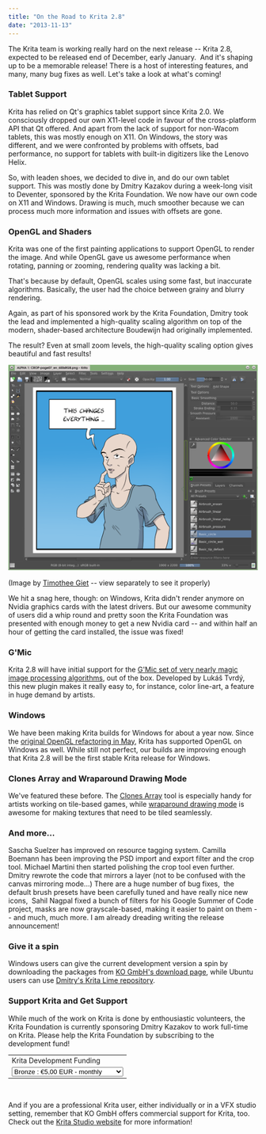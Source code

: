 ```yaml
---
title: "On the Road to Krita 2.8"
date: "2013-11-13"
---
```


The Krita team is working really hard on the next release -- Krita 2.8, expected to be released end of December, early January.  And it's shaping up to be a memorable release! There is a host of interesting features, and many, many bug fixes as well. Let's take a look at what's coming!

### Tablet Support

Krita has relied on Qt's graphics tablet support since Krita 2.0. We consciously dropped our own X11-level code in favour of the cross-platform API that Qt offered. And apart from the lack of support for non-Wacom tablets, this was mostly enough on X11. On Windows, the story was different, and we were confronted by problems with offsets, bad performance, no support for tablets with built-in digitizers like the Lenovo Helix.

So, with leaden shoes, we decided to dive in, and do our own tablet support. This was mostly done by Dmitry Kazakov during a week-long visit to Deventer, sponsored by the Krita Foundation. We now have our own code on X11 and Windows. Drawing is much, much smoother because we can process much more information and issues with offsets are gone.

### OpenGL and Shaders

Krita was one of the first painting applications to support OpenGL to render the image. And while OpenGL gave us awesome performance when rotating, panning or zooming, rendering quality was lacking a bit.

That's because by default, OpenGL scales using some fast, but inaccurate algorithms. Basically, the user had the choice between grainy and blurry rendering.

Again, as part of his sponsored work by the Krita Foundation, Dmitry took the lead and implemented a high-quality scaling algorithm on top of the modern, shader-based architecture Boudewijn had originally implemented.

The result? Even at small zoom levels, the high-quality scaling option gives beautiful and fast results!

![](images/krita_high_quality_filtering.png)

(Image by [Timothee Giet](http://timotheegiet.com/) -- view separately to see it properly)

We hit a snag here, though: on Windows, Krita didn't render anymore on Nvidia graphics cards with the latest drivers. But our awesome community of users did a whip round and pretty soon the Krita Foundation was presented with enough money to get a new Nvidia card -- and within half an hour of getting the card installed, the issue was fixed!

### G'Mic

Krita 2.8 will have initial support for the [G'Mic set of very nearly magic image processing algorithms](http://gmic.sourceforge.net/), out of the box. Developed by Lukáš Tvrdý, this new plugin makes it really easy to, for instance, color line-art, a feature in huge demand by artists.

### Windows

We have been making Krita builds for Windows for about a year now. Since the [original OpenGL refactoring in May](http://www.valdyas.org/fading/index.cgi/hacking/krita/gl2.html), Krita has supported OpenGL on Windows as well. While still not perfect, our builds are improving enough that Krita 2.8 will be the first stable Krita release for Windows.

### Clones Array and Wraparound Drawing Mode

We've featured these before. The [Clones Array](http://krita.org/item/197-new-clones-array-tool) tool is especially handy for artists working on tile-based games, while [wraparound drawing mode](http://krita.org/item/196-new-wraparound-tool) is awesome for making textures that need to be tiled seamlessly.

### And more...

Sascha Suelzer has improved on resource tagging system. Camilla Boemann has been improving the PSD import and export filter and the crop tool. Michael Martini then started polishing the crop tool even further. Dmitry rewrote the code that mirrors a layer (not to be confused with the canvas mirroring mode...) There are a huge number of bug fixes,  the default brush presets have been carefully tuned and have really nice new icons,  Sahil Nagpal fixed a bunch of filters for his Google Summer of Code project, masks are now grayscale-based, making it easier to paint on them -- and much, much more. I am already dreading writing the release announcement!

### Give it a spin

Windows users can give the current development version a spin by downloading the packages from [KO GmbH's download page](http://www.kogmbh.com/download.html#kritagemini), while Ubuntu users can use [Dmitry's Krita Lime repository](https://launchpad.net/~dimula73/+archive/krita).

### Support Krita and Get Support

While much of the work on Krita is done by enthousiastic volunteers, the Krita Foundation is currently sponsoring Dmitry Kazakov to work full-time on Krita. Please help the Krita Foundation by subscribing to the development fund!

 

<table><tbody><tr><td><input type="hidden" name="on0" value="Krita Development Funding">Krita Development Funding</td></tr><tr><td><select name="os0"><option value="Bronze">Bronze : €5,00 EUR - monthly</option> <option value="Sliver">Sliver : €10,00 EUR - monthly</option> <option value="Gold">Gold : €25,00 EUR - monthly</option> <option value="Platinum">Platinum : €100,00 EUR - monthly</option> <option value="Diamond">Diamond : €250,00 EUR - monthly</option></select></td></tr></tbody></table>

  ![](images/pixel.gif)

And if you are a professional Krita user, either individually or in a VFX studio setting, remember that KO GmbH offers commercial support for Krita, too. Check out the [Krita Studio website](http://www.kritastudio.com) for more information!

